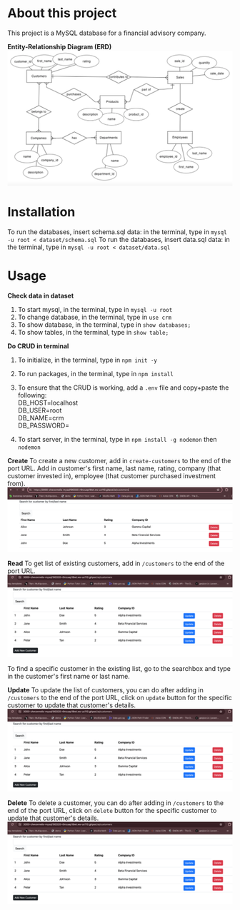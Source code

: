 # About this project
This project is a MySQL database for a financial advisory company.

**Entity-Relationship Diagram (ERD)**
![erd](entity-framework/financial-advisory-company-erd.png)

# Installation
To run the databases, insert schema.sql data: in the terminal, type in `mysql -u root < dataset/schema.sql`
To run the databases, insert data.sql data: in the terminal, type in `mysql -u root < dataset/data.sql`

# Usage
**Check data in dataset**
1. To start mysql, in the terminal, type in `mysql -u root`
2. To change database, in the terminal, type in `use crm`
3. To show database, in the terminal, type in `show databases;`
4. To show tables, in the terminal, type in `show table;`

**Do CRUD in terminal**
1. To initialize, in the terminal, type in `npm init -y`
2. To run packages, in the terminal, type in `npm install`
3. To ensure that the CRUD is working, add a `.env` file and copy+paste the following:<br>
DB_HOST=localhost<br>
DB_USER=root<br>
DB_NAME=crm<br>
DB_PASSWORD=<br>

4. To start server, in the terminal, type in `npm install -g nodemon` then `nodemon`

**Create**
To create a new customer, add in `create-customers` to the end of the port URL. Add in customer's first name, last name, rating, company (that customer invested in), employee (that customer purchased investment from).
![post-method-create-customers](images/post-method-customers.png)

**Read**
To get list of existing customers, add in `/customers` to the end of the port URL. 
![get-customers](images/get-customers.png)

To find a specific customer in the existing list, go to the searchbox and type in the customer's first name or last name.

**Update**
To update the list of customers, you can do after adding in `/customers` to the end of the port URL, click on `update` button for the specific customer to update that customer's details.
![get-customers](images/get-customers.png)

**Delete**
To delete a customer, you can do after adding in `/customers` to the end of the port URL, click on `delete` button for the specific customer to update that customer's details.
![get-customers](images/get-customers.png)

